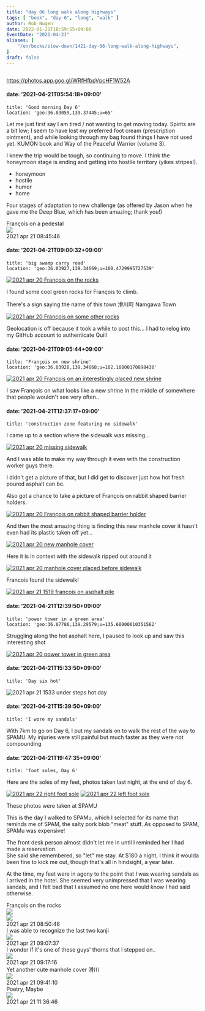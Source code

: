 ```yaml
---
title: "day 06 long walk along highways"
tags: [ "book", "day-6", "long", "walk" ]
author: Rob Nugen
date: 2022-01-21T10:59:55+09:00
EventDate: "2021-04-21"
aliases: [
    "/en/books/slow-down/1421-day-06-long-walk-along-highways",
]
draft: false
---
```


<img
src="https://b.robnugen.com/quests/walk-to-niigata/2021/en_route/day-06/2021_apr_21_1519_francois_on_asphalt_pile.jpg"
alt=""
class="title" />

https://photos.app.goo.gl/WRfHfbpVpcHF1W52A


#### date: '2021-04-21T05:54:18+09:00'

    title: 'Good morning Day 6'
    location: 'geo:36.03059,139.37445;u=65'

Let me just first say I am tired / not wanting to get moving today.   Spirits are a bit low; I seem to have lost my preferred foot cream (prescription ointment), and while looking through my bag found things I have not used yet.  KUMON book and Way of the Peaceful Warrior (volume 3).

I knew the trip would be tough, so continuing to move.  I think the honeymoon stage is ending and getting into hostile territory (yikes stripes!).

* honeymoon
* hostile
* humor
* home

Four stages of adaptation to new challenge (as offered by Jason when he gave me the Deep Blue, which has been amazing; thank you!)

<div class="image_start uiBoxWhite noborder">
  <div class="title_text">François on a pedestal</div>
  <div class="_3-95 _2let"><a target="_blank" href="https://b.robnugen.com/adaptive-images/ig_cache_2022_jan_17/posts/202104/175752595_186285363213363_4194981438832548253_n_18150514570157322.jpg"><img src="https://b.robnugen.com/adaptive-images/ig_cache_2022_jan_17/posts/202104/175752595_186285363213363_4194981438832548253_n_18150514570157322.jpg" class="_2yuc _3-96" /></a>
  </div>
  <div class="date_taken_local">2021 apr 21 08:45:46</div>
</div>


#### date: '2021-04-21T09:00:32+09:00'

    title: 'big swamp carry road'
    location: 'geo:36.03927,139.34669;u=100.4729995727539'

[![2021 apr 20 François on the rocks](//b.robnugen.com/quests/walk-to-niigata/2021/en_route/day-06/thumbs/2021_apr_20_francois_on_the_rocks.jpeg)](//b.robnugen.com/quests/walk-to-niigata/2021/en_route/day-06/2021_apr_20_francois_on_the_rocks.jpeg)

I found some cool green rocks for François to climb.

There's a sign saying the name of this town 滑川町 Namgawa Town

[![2021 apr 20 François on some other rocks](//b.robnugen.com/quests/walk-to-niigata/2021/en_route/day-06/thumbs/2021_apr_20_francois_on_some_other_rocks.jpeg)](//b.robnugen.com/quests/walk-to-niigata/2021/en_route/day-06/2021_apr_20_francois_on_some_other_rocks.jpeg)

Geolocation is off because it took a while to post this...  I had to relog into my GitHub account to authenticate Quill

#### date: '2021-04-21T09:05:44+09:00'

    title: 'François on new shrine'
    location: 'geo:36.03928,139.34668;u=102.10800170898438'

[![2021 apr 20 François on an interestingly placed new shrine](//b.robnugen.com/quests/walk-to-niigata/2021/en_route/day-06/thumbs/2021_apr_20_francois_on_an_interestingly_placed_new_shrine.jpeg)](//b.robnugen.com/quests/walk-to-niigata/2021/en_route/day-06/2021_apr_20_francois_on_an_interestingly_placed_new_shrine.jpeg)          

I saw François on what looks like a new shrine in the middle of somewhere
that people wouldn't see very often..


#### date: '2021-04-21T12:37:17+09:00'

    title: 'construction zone featuring no sidewalk'

I came up to a section where the sidewalk was missing...

[![2021 apr 20 missing sidewalk](//b.robnugen.com/quests/walk-to-niigata/2021/en_route/day-06/thumbs/2021_apr_20_missing_sidewalk.jpeg)](//b.robnugen.com/quests/walk-to-niigata/2021/en_route/day-06/2021_apr_20_missing_sidewalk.jpeg)

And I was able to make my way through it even with the construction worker guys there.

I didn't get a picture of that, but I did get to discover just how hot fresh poured asphalt can be.

Also got a chance to take a picture of François on rabbit shaped barrier holders.

[![2021 apr 20 François on rabbit shaped barrier holder](//b.robnugen.com/quests/walk-to-niigata/2021/en_route/day-06/thumbs/2021_apr_20_francois_on_rabbit_shaped_barrier_holder.jpeg)](//b.robnugen.com/quests/walk-to-niigata/2021/en_route/day-06/2021_apr_20_francois_on_rabbit_shaped_barrier_holder.jpeg)

And then the most amazing thing is finding this new manhole cover it hasn't even had its plastic taken off yet...

[![2021 apr 20 new manhole cover](//b.robnugen.com/quests/walk-to-niigata/2021/en_route/day-06/thumbs/2021_apr_20_new_manhole_cover.jpeg)](//b.robnugen.com/quests/walk-to-niigata/2021/en_route/day-06/2021_apr_20_new_manhole_cover.jpeg)

Here it is in context with the sidewalk ripped out around it

[![2021 apr 20 manhole cover placed before sidewalk](//b.robnugen.com/quests/walk-to-niigata/2021/en_route/day-06/thumbs/2021_apr_20_manhole_cover_placed_before_sidewalk.jpeg)](//b.robnugen.com/quests/walk-to-niigata/2021/en_route/day-06/2021_apr_20_manhole_cover_placed_before_sidewalk.jpeg)          

Francois found the sidewalk!

[![2021 apr 21 1519 francois on asphalt pile](//b.robnugen.com/quests/walk-to-niigata/2021/en_route/day-06/thumbs/2021_apr_21_1519_francois_on_asphalt_pile.jpg)](//b.robnugen.com/quests/walk-to-niigata/2021/en_route/day-06/2021_apr_21_1519_francois_on_asphalt_pile.jpg)

#### date: '2021-04-21T12:39:50+09:00'

    title: 'power tower in a green area'
    location: 'geo:36.07786,139.29579;u=135.60000610351562'

Struggling along the hot asphalt here, I paused to look up and saw this interesting shot

[![2021 apr 20 power tower in green area](//b.robnugen.com/quests/walk-to-niigata/2021/en_route/day-06/thumbs/2021_apr_20_power_tower_in_green_area.jpeg)](//b.robnugen.com/quests/walk-to-niigata/2021/en_route/day-06/2021_apr_20_power_tower_in_green_area.jpeg)          


#### date: '2021-04-21T15:33:50+09:00'

    title: 'Day six hot'

<img
src="//b.robnugen.com/quests/walk-to-niigata/2021/en_route/day-06/2021_apr_21_1533_under_steps_hot_day.jpg"
alt="2021 apr 21 1533 under steps hot day"
class="half" />

#### date: '2021-04-21T15:39:50+09:00'

    title: 'I wore my sandals'

With 7km to go on Day 6, I put my sandals on to walk the rest of the way to SPAMU.  My injuries were still painful but much faster as they were not compounding

#### date: '2021-04-21T19:47:35+09:00'

    title: 'foot soles, Day 6'

Here are the soles of my feet, photos taken last night, at the end of day 6.

[![2021 apr 22 right foot sole](//b.robnugen.com/quests/walk-to-niigata/2021/en_route/day-06/thumbs/2021_apr_22_right_foot_sole.jpeg)](//b.robnugen.com/quests/walk-to-niigata/2021/en_route/day-06/2021_apr_22_right_foot_sole.jpeg)
[![2021 apr 22 left foot sole](//b.robnugen.com/quests/walk-to-niigata/2021/en_route/day-06/thumbs/2021_apr_22_left_foot_sole.jpeg)](//b.robnugen.com/quests/walk-to-niigata/2021/en_route/day-06/2021_apr_22_left_foot_sole.jpeg)

These photos were taken at SPAMU   


This is the day I walked to SPAMu, which I selected for its name that reminds me
of SPAM, the salty pork blob "meat" stuff.  As opposed to SPAM, SPAMu was expensive!

The front desk person almost didn't let me in until I reminded her I had made a reservation.  
She said she remembered, so "let" me stay.
At $180 a night, I think it woulda been fine to kick me out,
though that's all in hindsight, a year later.

At the time, my feet were in agony to the point that I was wearing sandals as I
arrived in the hotel.  She seemed very unimpressed that I was wearing sandals, and
I felt bad that I assumed no one here would know I had said otherwise.


<div class="image_start uiBoxWhite noborder">
  <div class="title_text">François on the rocks</div>
  <div class="_3-95 _2let">
    <div><a target="_blank" href="https://b.robnugen.com/adaptive-images/ig_cache_2022_jan_17/posts/202104/176528590_461940085041252_8152499888249501745_n_18220852123022870.jpg"><img src="https://b.robnugen.com/adaptive-images/ig_cache_2022_jan_17/posts/202104/176528590_461940085041252_8152499888249501745_n_18220852123022870.jpg" class="_2yuc _3-96" /></a></div>
    <div><a target="_blank" href="https://b.robnugen.com/adaptive-images/ig_cache_2022_jan_17/posts/202104/175921989_539377217048275_5266278342285433158_n_17986919254354463.jpg"><img src="https://b.robnugen.com/adaptive-images/ig_cache_2022_jan_17/posts/202104/175921989_539377217048275_5266278342285433158_n_17986919254354463.jpg" class="_2yuc _3-96" /></a></div>
  </div>
  <div class="date_taken_local">2021 apr 21 08:50:46</div>
</div>
<div class="image_start uiBoxWhite noborder">
  <div class="title_text">I was able to recognize the last two kanji</div>
  <div class="_3-95 _2let"><a target="_blank" href="https://b.robnugen.com/adaptive-images/ig_cache_2022_jan_17/posts/202104/175631362_1343868489347004_7440772673519538941_n_18001671472321381.jpg"><img src="https://b.robnugen.com/adaptive-images/ig_cache_2022_jan_17/posts/202104/175631362_1343868489347004_7440772673519538941_n_18001671472321381.jpg" class="_2yuc _3-96" /></a>
  </div>
  <div class="date_taken_local">2021 apr 21 09:07:37</div>
</div>
<div class="image_start uiBoxWhite noborder">
  <div class="title_text">I wonder if it&#039;s one of these guys&#039; thorns that I stepped on..</div>
  <div class="_3-95 _2let"><a target="_blank" href="https://b.robnugen.com/adaptive-images/ig_cache_2022_jan_17/posts/202104/176127527_163548935666380_5020389242857243650_n_17912417152697231.jpg"><img src="https://b.robnugen.com/adaptive-images/ig_cache_2022_jan_17/posts/202104/176127527_163548935666380_5020389242857243650_n_17912417152697231.jpg" class="_2yuc _3-96" /></a>
  </div>
  <div class="date_taken_local">2021 apr 21 09:17:16</div>
</div>
<div class="image_start uiBoxWhite noborder">
  <div class="title_text">Yet another cute manhole cover
    滑川</div>
  <div class="_3-95 _2let"><a target="_blank" href="https://b.robnugen.com/adaptive-images/ig_cache_2022_jan_17/posts/202104/176128702_2350690568408026_4678425950771088535_n_17933102320492786.jpg"><img src="https://b.robnugen.com/adaptive-images/ig_cache_2022_jan_17/posts/202104/176128702_2350690568408026_4678425950771088535_n_17933102320492786.jpg" class="_2yuc _3-96" /></a>
  </div>
  <div class="date_taken_local">2021 apr 21 09:41:10</div>
</div>
<div class="image_start uiBoxWhite noborder">
  <div class="title_text">Poetry, Maybe</div>
  <div class="_3-95 _2let"><a target="_blank" href="https://b.robnugen.com/adaptive-images/ig_cache_2022_jan_17/posts/202104/176080364_211630570368623_5204279167162131194_n_18109159303228319.jpg"><img src="https://b.robnugen.com/adaptive-images/ig_cache_2022_jan_17/posts/202104/176080364_211630570368623_5204279167162131194_n_18109159303228319.jpg" class="_2yuc _3-96" /></a>
  </div>
  <div class="date_taken_local">2021 apr 21 11:36:46</div>
</div>
